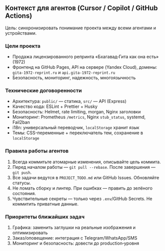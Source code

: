 ## Контекст для агентов (Cursor / Copilot / GitHub Actions)

Цель: синхронизировать понимание проекта между всеми агентами и устройствами.

### Цели проекта
- Продажа лицензированного репринта «Бхагавад‑Гита как она есть» (1972)
- Фронтенд на GitHub Pages, API на сервере (Yandex Cloud), домены: `gita-1972-reprint.ru` и `api.gita-1972-reprint.ru`
- Безопасность, мониторинг, надежность, многоязычность

### Технические договоренности
- Архитектура: `public/` — статика, `src/` — API (Express)
- Качество кода: ESLint + Prettier + Husky
- Безопасность: Helmet, rate limiting, morgan, Nginx заголовки
- Мониторинг: Prometheus `/metrics`, Nginx `stub_status`, systemd, Fail2ban
- i18n: универсальный переводчик, `localStorage` хранит язык
- Темы: CSS-переменные + переключатель тем, сохранение в `localStorage`

### Правила работы агентов
1. Всегда коммитьте атомарные изменения, описывайте цель коммита.
2. Перед началом работы — `git pull --rebase`. После завершения — `git push`.
3. Все задачи ведутся в `PROJECT_TODO.md` или GitHub Issues. Обновляйте статусы.
4. Не ломать сборку и линтер. При ошибках — править до зелёного состояния.
5. Чувствительные секреты — только через `.env`/GitHub Secrets. Не коммитить приватные данные.

### Приоритеты ближайших задач
1) Графика: заменить заглушки на реальные изображения и оптимизировать
2) Заказ/оповещение: интеграция с Telegram/WhatsApp/SMS
3) Мониторинг и безопасность: довести до production‑уровня


